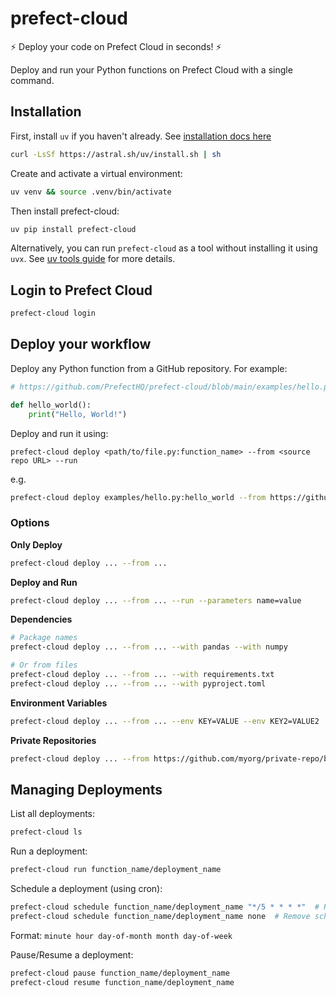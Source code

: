 # prefect-cloud

:zap: Deploy your code on Prefect Cloud in seconds! :zap:

Deploy and run your Python functions on Prefect Cloud with a single command.

## Installation
First, install `uv` if you haven't already. See [installation docs here](https://docs.astral.sh/uv/getting-started/installation/)
```bash
curl -LsSf https://astral.sh/uv/install.sh | sh
```

Create and activate a virtual environment:
```bash
uv venv && source .venv/bin/activate
```

Then install prefect-cloud:
```bash
uv pip install prefect-cloud
```

Alternatively, you can run `prefect-cloud` as a tool without installing it using `uvx`. See [uv tools guide](https://docs.astral.sh/uv/guides/tools/) for more details.

## Login to Prefect Cloud

```bash
prefect-cloud login
```

## Deploy your workflow

Deploy any Python function from a GitHub repository. For example:

```python
# https://github.com/PrefectHQ/prefect-cloud/blob/main/examples/hello.py

def hello_world():
    print("Hello, World!")
```

Deploy and run it using:
```
prefect-cloud deploy <path/to/file.py:function_name> --from <source repo URL> --run
```
e.g.
```bash
prefect-cloud deploy examples/hello.py:hello_world --from https://github.com/PrefectHQ/prefect-cloud/ --run
```

### Options
**Only Deploy**
```bash
prefect-cloud deploy ... --from ...
```

**Deploy and Run**
```bash
prefect-cloud deploy ... --from ... --run --parameters name=value
```

**Dependencies**

```bash
# Package names
prefect-cloud deploy ... --from ... --with pandas --with numpy

# Or from files
prefect-cloud deploy ... --from ... --with requirements.txt
prefect-cloud deploy ... --from ... --with pyproject.toml
```

**Environment Variables**
```bash
prefect-cloud deploy ... --from ... --env KEY=VALUE --env KEY2=VALUE2
```

**Private Repositories**
```bash
prefect-cloud deploy ... --from https://github.com/myorg/private-repo/blob/main/flows.py --credentials GITHUB_TOKEN
```

## Managing Deployments

List all deployments:
```bash
prefect-cloud ls
```

Run a deployment:
```bash
prefect-cloud run function_name/deployment_name
```

Schedule a deployment (using cron):
```bash
prefect-cloud schedule function_name/deployment_name "*/5 * * * *"  # Run every 5 minutes
prefect-cloud schedule function_name/deployment_name none  # Remove schedule
```
Format: `minute hour day-of-month month day-of-week`

Pause/Resume a deployment:
```bash
prefect-cloud pause function_name/deployment_name
prefect-cloud resume function_name/deployment_name
```
